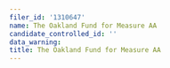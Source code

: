 ```yaml
---
filer_id: '1310647'
name: The Oakland Fund for Measure AA
candidate_controlled_id: ''
data_warning: 
title: The Oakland Fund for Measure AA
---
```

